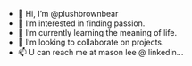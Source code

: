 - 👋 Hi, I’m @plushbrownbear
- 👀 I’m interested in finding passion.
- 🌱 I’m currently learning the meaning of life.
- 💞️ I’m looking to collaborate on projects.
- 📫 U can reach me at mason lee @ linkedin...

<!---
plushbrownbear/plushbrownbear is a ✨ special ✨ repository because its `README.md` (this file) appears on your GitHub profile.
You can click the Preview link to take a look at your changes.
--->
